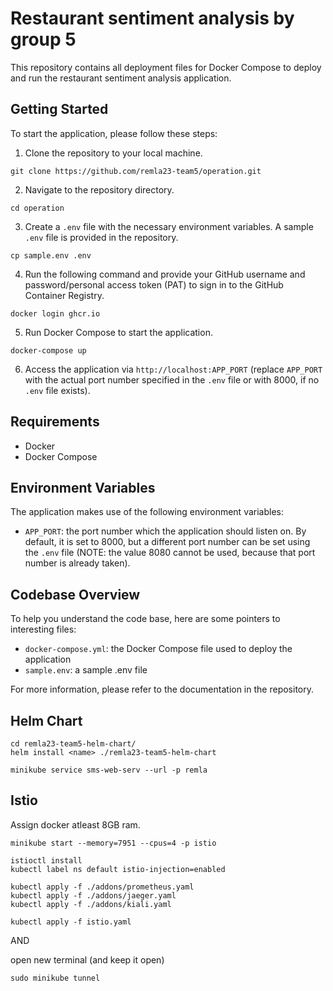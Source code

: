 # Restaurant sentiment analysis by group 5

This repository contains all deployment files for Docker Compose to deploy and run the restaurant sentiment analysis application.

## Getting Started

To start the application, please follow these steps:

1. Clone the repository to your local machine.
```
git clone https://github.com/remla23-team5/operation.git
```
2. Navigate to the repository directory.
```
cd operation
```
3. Create a `.env` file with the necessary environment variables. A sample `.env` file is provided in the repository.
```
cp sample.env .env
```
4. Run the following command and provide your GitHub username and password/personal access token (PAT) to sign in to the GitHub Container Registry.
```
docker login ghcr.io
```
5. Run Docker Compose to start the application.
```
docker-compose up
```
6. Access the application via `http://localhost:APP_PORT` (replace `APP_PORT` with the actual port number specified in the `.env` file or with 8000, if no `.env` file exists).

## Requirements

- Docker
- Docker Compose

## Environment Variables

The application makes use of the following environment variables:

- `APP_PORT`: the port number which the application should listen on. By default, it is set to 8000, but a different port number can be set using the `.env` file (NOTE: the value 8080 cannot be used, because that port number is already taken).

## Codebase Overview

To help you understand the code base, here are some pointers to interesting files:

- `docker-compose.yml`: the Docker Compose file used to deploy the application
- `sample.env`: a sample .env file

For more information, please refer to the documentation in the repository.

## Helm Chart

```
cd remla23-team5-helm-chart/
helm install <name> ./remla23-team5-helm-chart
```

`minikube service sms-web-serv --url -p remla`

## Istio

Assign docker atleast 8GB ram.
```
minikube start --memory=7951 --cpus=4 -p istio

istioctl install
kubectl label ns default istio-injection=enabled

kubectl apply -f ./addons/prometheus.yaml
kubectl apply -f ./addons/jaeger.yaml
kubectl apply -f ./addons/kiali.yaml

kubectl apply -f istio.yaml
```

AND

open new terminal (and keep it open)

`sudo minikube tunnel`
